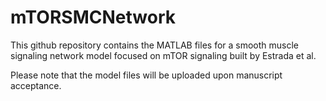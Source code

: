# mTORSMCNetwork
This github repository contains the MATLAB files for a smooth muscle signaling network model focused on mTOR signaling built by Estrada et al. 

Please note that the model files will be uploaded upon manuscript acceptance.
